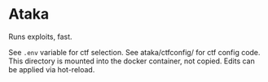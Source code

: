 # Ataka

Runs exploits, fast.

See `.env` variable for ctf selection. See ataka/ctfconfig/ for ctf config code. This directory is mounted into the docker container, not copied. Edits can be applied via hot-reload.
